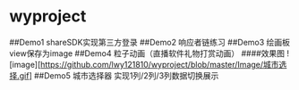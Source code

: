 # wyproject
##Demo1 shareSDK实现第三方登录
##Demo2 响应者链练习
##Demo3 绘画板 view保存为image
##Demo4 粒子动画（直播软件礼物打赏动画）
####效果图
![image][https://github.com/lwy121810/wyproject/blob/master/Image/城市选择.gif]
##Demo5 城市选择器 实现1列/2列/3列数据切换展示
